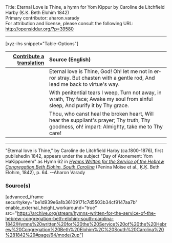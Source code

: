 <html>
<head></head>
<body>
Title: Eternal Love is Thine, a hymn for Yom Kippur by Caroline de Litchfield Harby (Ḳ.Ḳ. Beth Elohim 1842)<br />
Primary contributor: aharon.varady<br />
For attribution and license, please consult the following URL: <a href="http://opensiddur.org/?p=39580">http://opensiddur.org/?p=39580</a>
<p />
<hr />

[xyz-ihs snippet="Table-Options"]<table style="margin-left: auto; margin-right: auto;" class="draggable">
<thead><tr><th id="x" style="text-align: right;"><a href="/contribute/upload/">Contribute a translation</a></th><th style="text-align: left;">Source (English)</th></tr></thead>
<tbody>
<tr><td style="vertical-align:top;">
<div class="liturgy" lang="he" style="text-align: right;">

</div></td>

<td style="vertical-align:top;">
<div class="english" lang="en" style="text-align: left;">
Eternal love is Thine, God! 
Oh! let me not in error stray. 
But chasten with a gentle rod, 
And lead me back to virtue's way. 
</div></td></tr>


<tr><td style="vertical-align:top;">
<div class="liturgy" lang="he" style="text-align: right;">

</div></td>

<td style="vertical-align:top;">
<div class="english" lang="en" style="text-align: left;">
With penitential tears I weep, 
Turn not away, in wrath, Thy face; 
Awake my soul from sinful sleep, 
And purify it by Thy grace. 
</div></td></tr>


<tr><td style="vertical-align:top;">
<div class="liturgy" lang="he" style="text-align: right;">

</div></td>

<td style="vertical-align:top;">
<div class="english" lang="en" style="text-align: left;">
Thou, who canst heal the broken heart, 
Will hear the suppliant's prayer; 
Thy truth, Thy goodness, oh! impart: 
Almighty, take me to Thy care! 
</div></td></tr>
</tbody></table>

<hr />

"Eternal love is Thine," by Caroline de Litchfield Harby (ca.1800-1876), first publishedin 1842, appears under the subject "Day of Atonement: Yom HaKippureem" as Hymn 62 in <em><a href="/?p=39305">Hymns Written for the Service of the Hebrew Congregation Beth Elohim, South Carolina</a></em> (Penina Moïse et al., Ḳ.Ḳ. Beth Elohim, 1842), p. 64. --Aharon Varady

<h3>Source(s)</h3>

[advanced_iframe securitykey="be1d939e6a1b36109171c7d5503b34cf9147aa7b" enable_external_height_workaround="true" src="https://archive.org/stream/hymns-written-for-the-service-of-the-hebrew-congregation-beth-elohim-south-carolina-1842/Hymns%20written%20for%20the%20Service%20of%20the%20Hebrew%20Congregation%20Beth%20Elohim%2C%20South%20Carolina%20%281842%29#page/64/mode/2up"]

&nbsp;
</body>
</html>